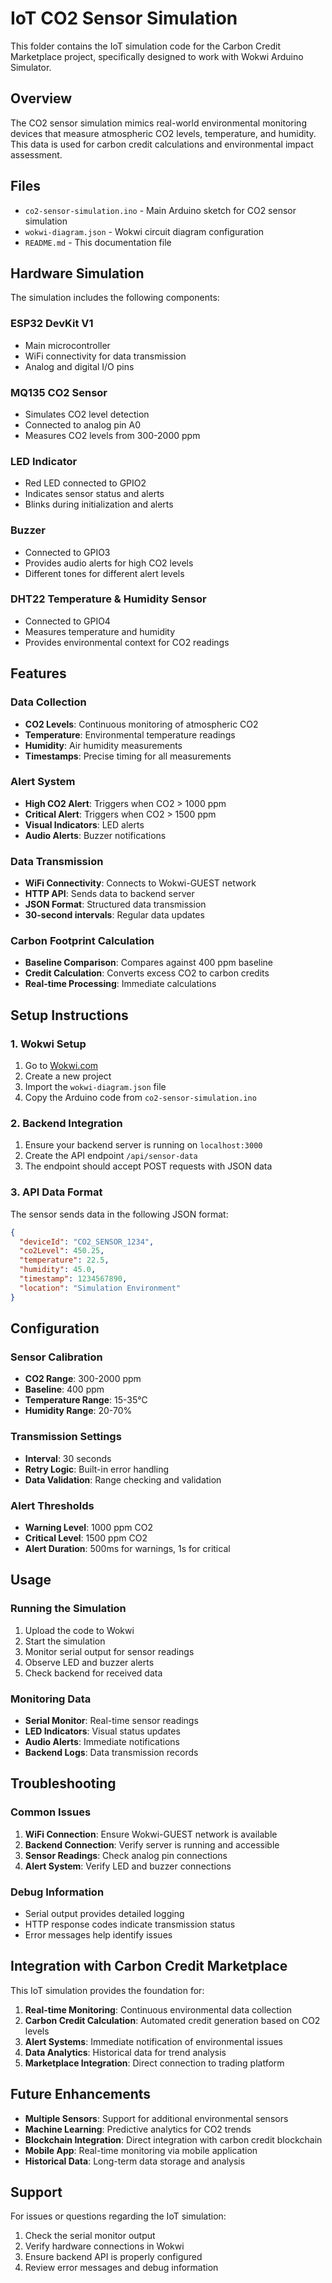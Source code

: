 # IoT CO2 Sensor Simulation

This folder contains the IoT simulation code for the Carbon Credit Marketplace project, specifically designed to work with Wokwi Arduino Simulator.

## Overview

The CO2 sensor simulation mimics real-world environmental monitoring devices that measure atmospheric CO2 levels, temperature, and humidity. This data is used for carbon credit calculations and environmental impact assessment.

## Files

- `co2-sensor-simulation.ino` - Main Arduino sketch for CO2 sensor simulation
- `wokwi-diagram.json` - Wokwi circuit diagram configuration
- `README.md` - This documentation file

## Hardware Simulation

The simulation includes the following components:

### ESP32 DevKit V1
- Main microcontroller
- WiFi connectivity for data transmission
- Analog and digital I/O pins

### MQ135 CO2 Sensor
- Simulates CO2 level detection
- Connected to analog pin A0
- Measures CO2 levels from 300-2000 ppm

### LED Indicator
- Red LED connected to GPIO2
- Indicates sensor status and alerts
- Blinks during initialization and alerts

### Buzzer
- Connected to GPIO3
- Provides audio alerts for high CO2 levels
- Different tones for different alert levels

### DHT22 Temperature & Humidity Sensor
- Connected to GPIO4
- Measures temperature and humidity
- Provides environmental context for CO2 readings

## Features

### Data Collection
- **CO2 Levels**: Continuous monitoring of atmospheric CO2
- **Temperature**: Environmental temperature readings
- **Humidity**: Air humidity measurements
- **Timestamps**: Precise timing for all measurements

### Alert System
- **High CO2 Alert**: Triggers when CO2 > 1000 ppm
- **Critical Alert**: Triggers when CO2 > 1500 ppm
- **Visual Indicators**: LED alerts
- **Audio Alerts**: Buzzer notifications

### Data Transmission
- **WiFi Connectivity**: Connects to Wokwi-GUEST network
- **HTTP API**: Sends data to backend server
- **JSON Format**: Structured data transmission
- **30-second intervals**: Regular data updates

### Carbon Footprint Calculation
- **Baseline Comparison**: Compares against 400 ppm baseline
- **Credit Calculation**: Converts excess CO2 to carbon credits
- **Real-time Processing**: Immediate calculations

## Setup Instructions

### 1. Wokwi Setup
1. Go to [Wokwi.com](https://wokwi.com)
2. Create a new project
3. Import the `wokwi-diagram.json` file
4. Copy the Arduino code from `co2-sensor-simulation.ino`

### 2. Backend Integration
1. Ensure your backend server is running on `localhost:3000`
2. Create the API endpoint `/api/sensor-data`
3. The endpoint should accept POST requests with JSON data

### 3. API Data Format
The sensor sends data in the following JSON format:

```json
{
  "deviceId": "CO2_SENSOR_1234",
  "co2Level": 450.25,
  "temperature": 22.5,
  "humidity": 45.0,
  "timestamp": 1234567890,
  "location": "Simulation Environment"
}
```

## Configuration

### Sensor Calibration
- **CO2 Range**: 300-2000 ppm
- **Baseline**: 400 ppm
- **Temperature Range**: 15-35°C
- **Humidity Range**: 20-70%

### Transmission Settings
- **Interval**: 30 seconds
- **Retry Logic**: Built-in error handling
- **Data Validation**: Range checking and validation

### Alert Thresholds
- **Warning Level**: 1000 ppm CO2
- **Critical Level**: 1500 ppm CO2
- **Alert Duration**: 500ms for warnings, 1s for critical

## Usage

### Running the Simulation
1. Upload the code to Wokwi
2. Start the simulation
3. Monitor serial output for sensor readings
4. Observe LED and buzzer alerts
5. Check backend for received data

### Monitoring Data
- **Serial Monitor**: Real-time sensor readings
- **LED Indicators**: Visual status updates
- **Audio Alerts**: Immediate notifications
- **Backend Logs**: Data transmission records

## Troubleshooting

### Common Issues
1. **WiFi Connection**: Ensure Wokwi-GUEST network is available
2. **Backend Connection**: Verify server is running and accessible
3. **Sensor Readings**: Check analog pin connections
4. **Alert System**: Verify LED and buzzer connections

### Debug Information
- Serial output provides detailed logging
- HTTP response codes indicate transmission status
- Error messages help identify issues

## Integration with Carbon Credit Marketplace

This IoT simulation provides the foundation for:

1. **Real-time Monitoring**: Continuous environmental data collection
2. **Carbon Credit Calculation**: Automated credit generation based on CO2 levels
3. **Alert Systems**: Immediate notification of environmental issues
4. **Data Analytics**: Historical data for trend analysis
5. **Marketplace Integration**: Direct connection to trading platform

## Future Enhancements

- **Multiple Sensors**: Support for additional environmental sensors
- **Machine Learning**: Predictive analytics for CO2 trends
- **Blockchain Integration**: Direct integration with carbon credit blockchain
- **Mobile App**: Real-time monitoring via mobile application
- **Historical Data**: Long-term data storage and analysis

## Support

For issues or questions regarding the IoT simulation:
1. Check the serial monitor output
2. Verify hardware connections in Wokwi
3. Ensure backend API is properly configured
4. Review error messages and debug information
